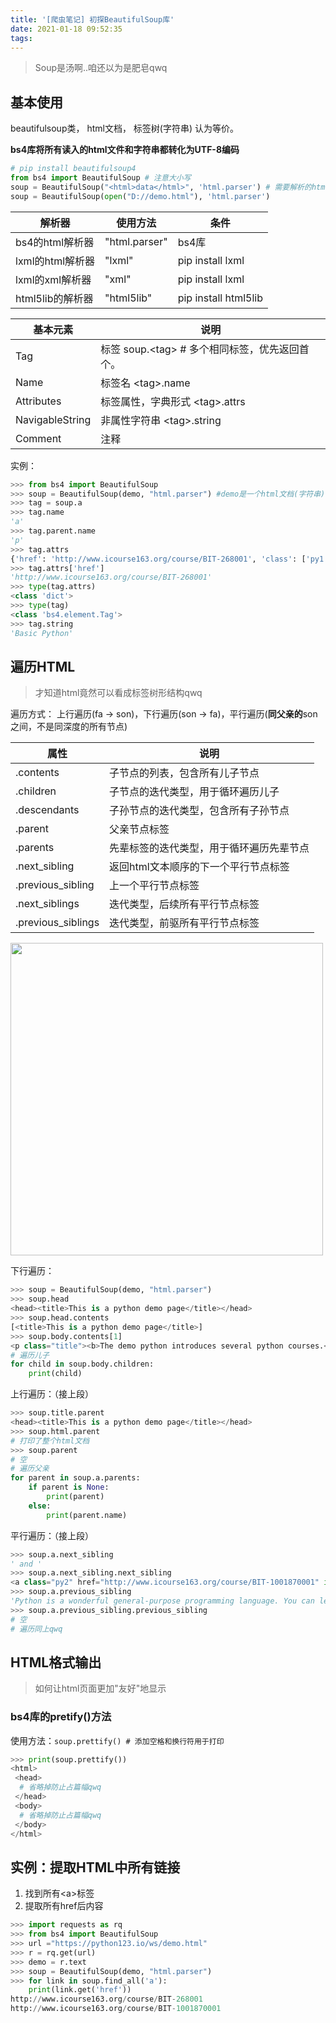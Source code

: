 ```yaml
---
title: '[爬虫笔记] 初探BeautifulSoup库'
date: 2021-01-18 09:52:35
tags:
---
```


> Soup是汤啊..咱还以为是肥皂qwq

## 基本使用

beautifulsoup类， html文档， 标签树(字符串) 认为等价。

**bs4库将所有读入的html文件和字符串都转化为UTF-8编码**

```python
# pip install beautifulsoup4
from bs4 import BeautifulSoup # 注意大小写
soup = BeautifulSoup("<html>data</html>", 'html.parser') # 需要解析的html信息，解析器
soup = BeautifulSoup(open("D://demo.html"), 'html.parser')
```

| 解析器           | 使用方法      | 条件                 |
| ---------------- | ------------- | -------------------- |
| bs4的html解析器  | "html.parser" | bs4库                |
| lxml的html解析器 | "lxml"        | pip install lxml     |
| lxml的xml解析器  | "xml"         | pip install lxml     |
| html5lib的解析器 | "html5lib"    | pip install html5lib |



| 基本元素        | 说明                                              |
| --------------- | ------------------------------------------------- |
| Tag             | 标签  soup.\<tag\> # 多个相同标签，优先返回首个。 |
| Name            | 标签名 \<tag\>.name                               |
| Attributes      | 标签属性，字典形式 \<tag\>.attrs                  |
| NavigableString | 非属性字符串 \<tag\>.string                       |
| Comment         | 注释                                              |

实例：

```python
>>> from bs4 import BeautifulSoup
>>> soup = BeautifulSoup(demo, "html.parser") #demo是一个html文档(字符串) 通过demo = get("https://python123.io/ws/demo.html").text
>>> tag = soup.a
>>> tag.name
'a'
>>> tag.parent.name
'p'
>>> tag.attrs
{'href': 'http://www.icourse163.org/course/BIT-268001', 'class': ['py1'], 'id': 'link1'}
>>> tag.attrs['href']
'http://www.icourse163.org/course/BIT-268001'
>>> type(tag.attrs)
<class 'dict'>
>>> type(tag)
<class 'bs4.element.Tag'>
>>> tag.string
'Basic Python'
```

## 遍历HTML

> 才知道html竟然可以看成标签树形结构qwq

遍历方式： 上行遍历(fa -> son)，下行遍历(son -> fa)，平行遍历(**同父亲的**son之间，不是同深度的所有节点)

| 属性               | 说明                                     |
| ------------------ | ---------------------------------------- |
| .contents          | 子节点的列表，包含所有儿子节点           |
| .children          | 子节点的迭代类型，用于循环遍历儿子       |
| .descendants       | 子孙节点的迭代类型，包含所有子孙节点     |
| .parent            | 父亲节点标签                             |
| .parents           | 先辈标签的迭代类型，用于循环遍历先辈节点 |
| .next_sibling      | 返回html文本顺序的下一个平行节点标签     |
| .previous_sibling  | 上一个平行节点标签                       |
| .next_siblings     | 迭代类型，后续所有平行节点标签           |
| .previous_siblings | 迭代类型，前驱所有平行节点标签           |

<img src="https://s3.ax1x.com/2020/12/09/rPnRgK.jpg" width="500px">

下行遍历：

```python
>>> soup = BeautifulSoup(demo, "html.parser")
>>> soup.head
<head><title>This is a python demo page</title></head>
>>> soup.head.contents
[<title>This is a python demo page</title>]
>>> soup.body.contents[1]
<p class="title"><b>The demo python introduces several python courses.</b></p>
# 遍历儿子
for child in soup.body.children:
    print(child)
```

上行遍历：（接上段）

```python
>>> soup.title.parent
<head><title>This is a python demo page</title></head>
>>> soup.html.parent
# 打印了整个html文档
>>> soup.parent
# 空
# 遍历父亲
for parent in soup.a.parents:
    if parent is None:
        print(parent)
    else:
        print(parent.name)
```

平行遍历：（接上段）

````python
>>> soup.a.next_sibling
' and '
>>> soup.a.next_sibling.next_sibling
<a class="py2" href="http://www.icourse163.org/course/BIT-1001870001" id="link2">Advanced Python</a>
>>> soup.a.previous_sibling
'Python is a wonderful general-purpose programming language. You can learn Python from novice to professional by tracking the following courses:\r\n'
>>> soup.a.previous_sibling.previous_sibling
# 空
# 遍历同上qwq
````

## HTML格式输出

> 如何让html页面更加"友好"地显示

### bs4库的pretify()方法

使用方法：` soup.prettify() # 添加空格和换行符用于打印 `

```python
>>> print(soup.prettify())
<html>
 <head>
  # 省略掉防止占篇幅qwq
 </head>
 <body>
  # 省略掉防止占篇幅qwq
 </body>
</html>
```

## 实例：提取HTML中所有链接

1. 找到所有\<a\>标签
2. 提取所有href后内容

```python
>>> import requests as rq
>>> from bs4 import BeautifulSoup
>>> url ="https://python123.io/ws/demo.html"
>>> r = rq.get(url)
>>> demo = r.text
>>> soup = BeautifulSoup(demo, "html.parser")
>>> for link in soup.find_all('a'):
	print(link.get('href'))
http://www.icourse163.org/course/BIT-268001
http://www.icourse163.org/course/BIT-1001870001
```

